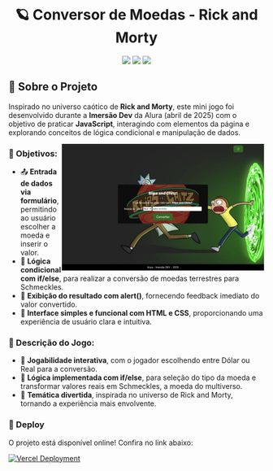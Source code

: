 # <h1 align="center"> 🪐 Conversor de Moedas - Rick and Morty

<p align="center">
  <img src="https://img.shields.io/badge/JavaScript-F7DF1E?style=for-the-badge&logo=javascript&logoColor=black">
  <img src="https://img.shields.io/badge/HTML5-E34F26?style=for-the-badge&logo=html5&logoColor=white">
  <img src="https://img.shields.io/badge/CSS-239120?&style=for-the-badge&logo=css3&logoColor=white">
</p>

## 🚀 Sobre o Projeto

Inspirado no universo caótico de **Rick and Morty**, este mini jogo foi desenvolvido durante a **Imersão Dev** da Alura (abril de 2025) com o objetivo de praticar **JavaScript**, interagindo com elementos da página e explorando conceitos de lógica condicional e manipulação de dados. 

<img align="right" alt="coding-gif" width="400" src="https://github.com/ErikaCZanin/ConversaomoedaRick/blob/main/imgvercel.png">

### 📌 Objetivos:  
- 📤 **Entrada de dados via formulário**, permitindo ao usuário escolher a moeda e inserir o valor.  
- 🔁 **Lógica condicional com if/else**, para realizar a conversão de moedas terrestres para Schmeckles.  
- 📣 **Exibição do resultado com alert()**, fornecendo feedback imediato do valor convertido.  
- 🎨 **Interface simples e funcional com HTML e CSS**, proporcionando uma experiência de usuário clara e intuitiva.

### 📝 Descrição do Jogo:  
- 🌱 **Jogabilidade interativa**, com o jogador escolhendo entre Dólar ou Real para a conversão.  
- 🧠 **Lógica implementada com if/else**, para seleção do tipo da moeda e transformar valores reais em Schmeckles, a moeda do multiverso.  
- 🚀 **Temática divertida**, inspirada no universo de Rick and Morty, tornando a experiência mais envolvente.

### 💫 Deploy  
O projeto está disponível online! Confira no link abaixo:  

[![Vercel Deployment](https://img.shields.io/badge/Vercel-Deployed-black?style=for-the-badge&logo=vercel&logoColor=white)](https://jogo-rick-escolhaspersonagem.vercel.app)  
